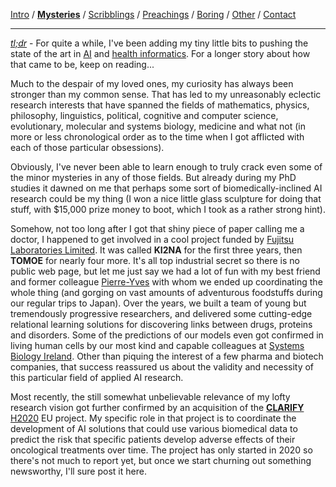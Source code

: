 [Intro](index.html) / **[Mysteries](research.html)** / [Scribblings](publications.html) / [Preachings](teaching.html) / [Boring](bio.html) / [Other](life.html) / [Contact](contact.html)

---

*[tl;dr](https://en.wiktionary.org/wiki/tl;dr)* - For quite a while, I've been adding my tiny little bits to pushing the state of the art in [AI](https://en.wikipedia.org/wiki/Artificial_intelligence) and [health informatics](https://en.wikipedia.org/wiki/Health_informatics). For a longer story about how that came to be, keep on reading...

Much to the despair of my loved ones, my curiosity has always been stronger than my common sense. That has led to my unreasonably eclectic research interests that have spanned the fields of mathematics, physics, philosophy, linguistics, political, cognitive and computer science, evolutionary, molecular and systems biology, medicine and what not (in more or less chronological order as to the time when I got afflicted with each of those particular obsessions).

Obviously, I've never been able to learn enough to truly crack even some of the minor mysteries in any of those fields. But already during my PhD studies it dawned on me that perhaps some sort of biomedically-inclined AI research could be my thing (I won a nice little glass sculpture for doing that stuff, with $15,000 prize money to boot, which I took as a rather strong hint).

Somehow, not too long after I got that shiny piece of paper calling me a doctor, I happened to get involved in a cool project funded by [Fujitsu Laboratories Limited](https://www.fujitsu.com/jp/group/labs/en/). It was called **KI2NA** for the first three years, then **TOMOE** for nearly four more. It's all top industrial secret so there is no public web page, but let me just say we had a lot of fun with my best friend and former colleague [Pierre-Yves](http://pyvandenbussche.info/) with whom we ended up coordinating the whole thing (and gorging on vast amounts of adventurous foodstuffs during our regular trips to Japan). Over the years, we built a team of young but tremendously progressive researchers, and delivered some cutting-edge relational learning solutions for discovering links between drugs, proteins and disorders. Some of the predictions of our models even got confirmed in living human cells by our most kind and capable colleagues at [Systems Biology Ireland](https://www.ucd.ie/sbi/). Other than piquing the interest of a few pharma and biotech companies, that success reassured us about the validity and necessity of this particular field of applied AI research.

Most recently, the still somewhat unbelievable relevance of my lofty research vision got further confirmed by an acquisition of the **[CLARIFY](https://www.clarify2020.eu/)** [H2020](https://ec.europa.eu/programmes/horizon2020/en) EU project. My specific role in that project is to coordinate the development of AI solutions that could use various biomedical data to predict the risk that specific patients develop adverse effects of their oncological treatments over time. The project has only started in 2020 so there's not much to report yet, but once we start churning out something newsworthy, I'll sure post it here.
